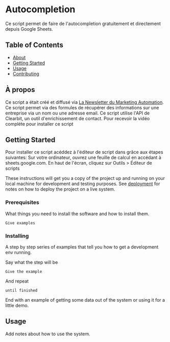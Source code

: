 # Autocompletion

Ce script permet de faire de l'autocompletion gratuitement et directement depuis Google Sheets.

## Table of Contents
+ [About](#about)
+ [Getting Started](#getting_started)
+ [Usage](#usage)
+ [Contributing](../CONTRIBUTING.md)

## À propos <a name = "about"></a>
Ce script a était créé et diffusé via [La Newsletter du Marketing Automation](https://aminbhs.fr/automation-newsletter/).
Ce script permet via des formules de récupérer des informations sur une entreprise via un nom ou une adresse email.
Ce script utilise l'API de Clearbit, un outil d'enrichissement de contact. 
Pour recevoir la vidéo compléte pour installer ce script

## Getting Started <a name = "getting_started"></a>
Pour installer ce script acéddez à l'éditeur de script dans grâce aux étapes suivantes:
Sur votre ordinateur, ouvrez une feuille de calcul en accédant à sheets.google.com.
En haut de l'écran, cliquez sur Outils > Éditeur de scripts






These instructions will get you a copy of the project up and running on your local machine for development and testing purposes. See [deployment](#deployment) for notes on how to deploy the project on a live system.

### Prerequisites

What things you need to install the software and how to install them.

```
Give examples
```

### Installing

A step by step series of examples that tell you how to get a development env running.

Say what the step will be

```
Give the example
```

And repeat

```
until finished
```

End with an example of getting some data out of the system or using it for a little demo.

## Usage <a name = "usage"></a>

Add notes about how to use the system.
